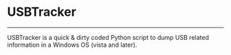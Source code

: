 # USBTracker #
----------

USBTracker is a quick & dirty coded Python script to dump USB related information in a Windows OS (vista and later). 

